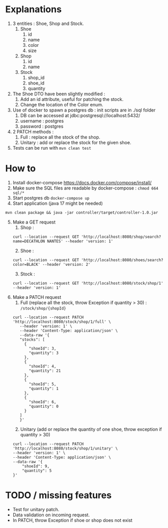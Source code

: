 # Explanations
1. 3 entities : Shoe, Shop and Stock.
   1. Shoe
      1. id
      2. name
      3. color
      4. size
   2. Shop
      1. id
      2. name
   3. Stock
      1. shop_id
      2. shoe_id
      3. quantity
2. The Shoe DTO have been slightly modified :
   1. Add an id attribute, useful for patching the stock.
   2. Change the location of the Color enum.
3. Use of docker to spawn a postgres db : init scripts are in ./sql folder
   1. DB can be accessed at jdbc:postgresql://localhost:5432/
   2. username : postgres
   3. password : postgres
4. 2 PATCH methods :
   1. Full : replace all the stock of the shop.
   2. Unitary : add or replace the stock for the given shoe.
5. Tests can be run with `mvn clean test`

# How to

1. Install docker-compose https://docs.docker.com/compose/install/
2. Make sure the SQL files are readable by docker-compose : `chmod 664 sql/*`
3. Start postgres db `docker-compose up`
4. Start application (java 17 might be needed)
```
mvn clean package && java -jar controller/target/controller-1.0.jar
```
5. Make a GET request 
   1. Shop : 
   ```
   curl --location --request GET 'http://localhost:8080/shop/search?name=DECATHLON NANTES' --header 'version: 1'
   ```
   2. Shoe : 
   ```
   curl --location --request GET 'http://localhost:8080/shoes/search?color=BLACK' --header 'version: 2'
   ```
   3. Stock : 
   ```
   curl --location --request GET 'http://localhost:8080/stock/shop/1' --header 'version: 1'
   ```
6. Make a PATCH request
   1. Full (replace all the stock, throw Exception if quantity > 30) : `/stock/shop/{shopId}`
   ```
   curl --location --request PATCH 'http://localhost:8080/stock/shop/1/full' \
      --header 'version: 1' \
      --header 'Content-Type: application/json' \
      --data-raw '{
      "stocks": [
        {
          "shoeId": 3,
          "quantity": 3
        },
        {
          "shoeId": 4,
          "quantity": 21
        },
        {
          "shoeId": 5,
          "quantity": 1
        },
        {
          "shoeId": 6,
          "quantity": 0
        }
      ]
      }'
   ```
   2. Unitary (add or replace the quantity of one shoe, throw exception if quantity > 30)
   ```
   curl --location --request PATCH 'http://localhost:8080/stock/shop/1/unitary' \
   --header 'version: 1' \
   --header 'Content-Type: application/json' \
   --data-raw '{
       "shoeId": 9,
       "quantity": 5
   }'
   ```


# TODO / missing features
- Test for unitary patch.
- Data validation on incoming request.
- In PATCH, throw Exception if shoe or shop does not exist

